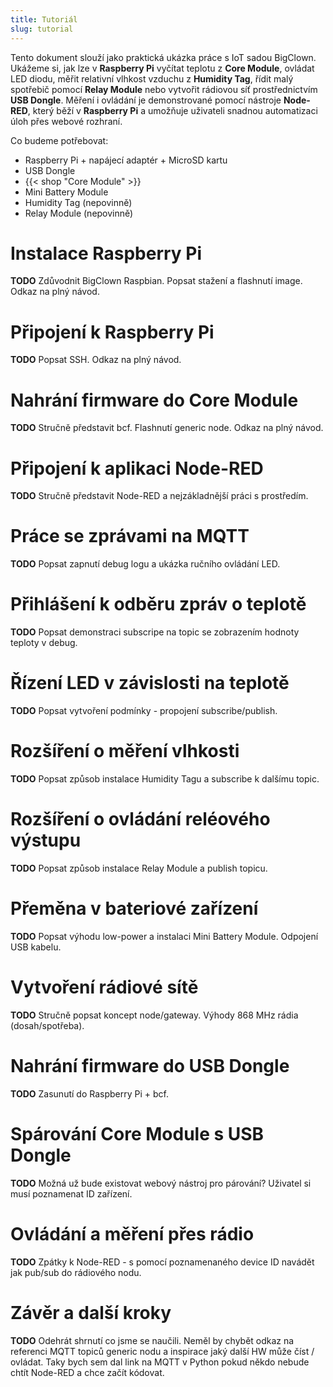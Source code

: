 ```yaml
---
title: Tutoriál
slug: tutorial
---
```


Tento dokument slouží jako praktická ukázka práce s IoT sadou BigClown. Ukážeme si, jak lze v **Raspberry Pi** vyčítat teplotu z **Core Module**, ovládat LED diodu, měřit relativní vlhkost vzduchu z **Humidity Tag**, řídit malý spotřebič pomocí **Relay Module** nebo vytvořit rádiovou síť prostřednictvím **USB Dongle**. Měření i ovládání je demonstrované pomocí nástroje **Node-RED**, který běží v **Raspberry Pi** a umožňuje uživateli snadnou automatizaci úloh přes webové rozhraní.

Co budeme potřebovat:

* Raspberry Pi + napájecí adaptér + MicroSD kartu
* USB Dongle
* {{< shop "Core Module" >}}
* Mini Battery Module
* Humidity Tag (nepovinně)
* Relay Module (nepovinně)

# Instalace Raspberry Pi

**TODO** Zdůvodnit BigClown Raspbian. Popsat stažení a flashnutí image. Odkaz na plný návod.

# Připojení k Raspberry Pi

**TODO** Popsat SSH. Odkaz na plný návod.

# Nahrání firmware do Core Module

**TODO** Stručně představit bcf. Flashnutí generic node. Odkaz na plný návod.

# Připojení k aplikaci Node-RED

**TODO** Stručně představit Node-RED a nejzákladnější práci s prostředím.

# Práce se zprávami na MQTT

**TODO** Popsat zapnutí debug logu a ukázka ručního ovládání LED.

# Přihlášení k odběru zpráv o teplotě

**TODO** Popsat demonstraci subscripe na topic se zobrazením hodnoty teploty v debug.

# Řízení LED v závislosti na teplotě

**TODO** Popsat vytvoření podmínky - propojení subscribe/publish.

# Rozšíření o měření vlhkosti

**TODO** Popsat způsob instalace Humidity Tagu a subscribe k dalšímu topic.

# Rozšíření o ovládání reléového výstupu

**TODO** Popsat způsob instalace Relay Module a publish topicu.

# Přeměna v bateriové zařízení

**TODO** Popsat výhodu low-power a instalaci Mini Battery Module. Odpojení USB kabelu.

# Vytvoření rádiové sítě

**TODO** Stručně popsat koncept node/gateway. Výhody 868 MHz rádia (dosah/spotřeba).

# Nahrání firmware do USB Dongle

**TODO** Zasunutí do Raspberry Pi + bcf.

# Spárování Core Module s USB Dongle

**TODO** Možná už bude existovat webový nástroj pro párování? Uživatel si musí poznamenat ID zařízení.

# Ovládání a měření přes rádio

**TODO** Zpátky k Node-RED - s pomocí poznamenaného device ID navádět jak pub/sub do rádiového nodu.

# Závěr a další kroky

**TODO** Odehrát shrnutí co jsme se naučili. Neměl by chybět odkaz na referenci MQTT topiců generic nodu a inspirace jaký další HW může číst / ovládat. Taky bych sem dal link na MQTT v Python pokud někdo nebude chtít Node-RED a chce začít kódovat.
